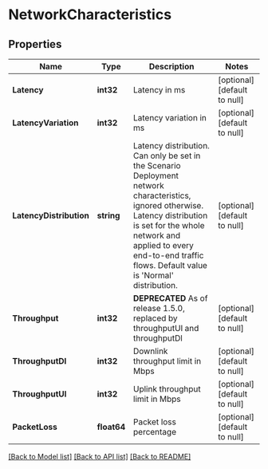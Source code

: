 # NetworkCharacteristics

## Properties
Name | Type | Description | Notes
------------ | ------------- | ------------- | -------------
**Latency** | **int32** | Latency in ms | [optional] [default to null]
**LatencyVariation** | **int32** | Latency variation in ms | [optional] [default to null]
**LatencyDistribution** | **string** | Latency distribution. Can only be set in the Scenario Deployment network characteristics, ignored otherwise. Latency distribution is set for the whole network and applied to every end-to-end traffic flows. Default value is &#39;Normal&#39; distribution. | [optional] [default to null]
**Throughput** | **int32** | **DEPRECATED** As of release 1.5.0, replaced by throughputUl and throughputDl | [optional] [default to null]
**ThroughputDl** | **int32** | Downlink throughput limit in Mbps | [optional] [default to null]
**ThroughputUl** | **int32** | Uplink throughput limit in Mbps | [optional] [default to null]
**PacketLoss** | **float64** | Packet loss percentage | [optional] [default to null]

[[Back to Model list]](../README.md#documentation-for-models) [[Back to API list]](../README.md#documentation-for-api-endpoints) [[Back to README]](../README.md)


